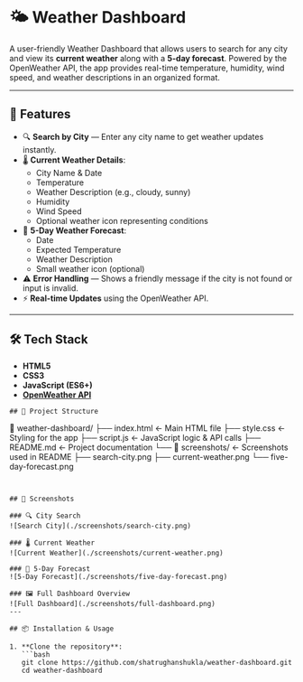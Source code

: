 # 🌤 Weather Dashboard

A user-friendly Weather Dashboard that allows users to search for any city and view its **current weather** along with a **5-day forecast**. Powered by the OpenWeather API, the app provides real-time temperature, humidity, wind speed, and weather descriptions in an organized format.

---

## 🚀 Features

- 🔍 **Search by City** — Enter any city name to get weather updates instantly.
- 🌡 **Current Weather Details**:
  - City Name & Date
  - Temperature
  - Weather Description (e.g., cloudy, sunny)
  - Humidity
  - Wind Speed
  - Optional weather icon representing conditions
- 📅 **5-Day Weather Forecast**:
  - Date
  - Expected Temperature
  - Weather Description
  - Small weather icon (optional)
- ⚠️ **Error Handling** — Shows a friendly message if the city is not found or input is invalid.
- ⚡ **Real-time Updates** using the OpenWeather API.

---

## 🛠️ Tech Stack

- **HTML5**
- **CSS3**
- **JavaScript (ES6+)**
- **[OpenWeather API](https://openweathermap.org/api)**

```
## 📂 Project Structure

```
📁 weather-dashboard/
├── index.html                 ← Main HTML file
├── style.css                  ← Styling for the app
├── script.js                  ← JavaScript logic & API calls
├── README.md                  ← Project documentation
└── 📁 screenshots/            ← Screenshots used in README
    ├── search-city.png
    ├── current-weather.png
    └── five-day-forecast.png
```


## 📸 Screenshots

### 🔍 City Search
![Search City](./screenshots/search-city.png)

### 🌡 Current Weather
![Current Weather](./screenshots/current-weather.png)

### 📅 5-Day Forecast
![5-Day Forecast](./screenshots/five-day-forecast.png)

### 🖼 Full Dashboard Overview
![Full Dashboard](./screenshots/full-dashboard.png)
---

## 📦 Installation & Usage

1. **Clone the repository**:
   ```bash
   git clone https://github.com/shatrughanshukla/weather-dashboard.git
   cd weather-dashboard
